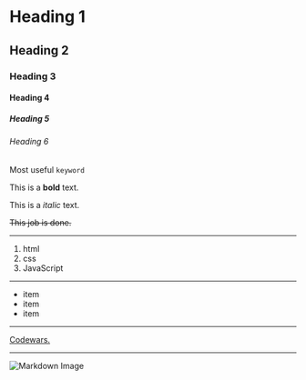 # Heading 1
## Heading 2
### Heading 3
#### Heading 4
##### Heading 5
###### Heading 6

Most useful `keyword`

This is a **bold** text.

This is a *italic* text.

~~This job is done.~~

***

1. html
1. css
1. JavaScript

***

- item
- item
- item

***

[Codewars.](https://www.codewars.com/)

***

![Markdown Image](/90-Days-of-JavaScript/Screeshot(960).png)